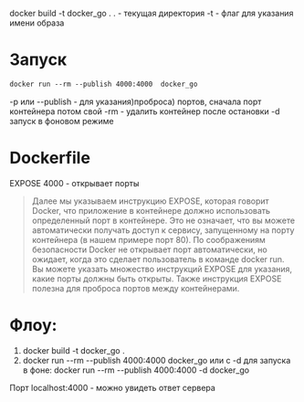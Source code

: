 
docker build -t docker_go . 
. - текущая директория
-t - флаг для указания имени образа 

# Запуск
```Dockerfile
docker run --rm --publish 4000:4000  docker_go
```
-p или --publish - для указания)проброса) портов, сначала порт контейнера потом свой 
-rm - удалить контейнер после остановки
-d запуск в фоновом режиме

# Dockerfile

EXPOSE 4000 - открывает порты

> Далее мы указываем инструкцию EXPOSE, которая говорит Docker, что приложение в контейнере должно использовать определенный порт в контейнере. Это не означает, что вы можете автоматически получать доступ к сервису, запущенному на порту контейнера (в нашем примере порт 80). По соображениям безопасности Docker не открывает порт автоматически, но ожидает, когда это сделает пользователь в команде docker run. Вы можете указать множество инструкций EXPOSE для указания, какие порты должны быть открыты. Также инструкция EXPOSE полезна для проброса портов между контейнерами.


# Флоу:
1. docker build -t docker_go .  
2. docker run --rm --publish 4000:4000  docker_go
или с -d для запуска в фоне:
docker run --rm --publish 4000:4000 -d  docker_go

Порт localhost:4000 - можно увидеть ответ сервера